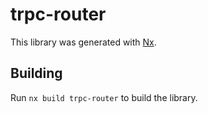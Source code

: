 # trpc-router

This library was generated with [Nx](https://nx.dev).

## Building

Run `nx build trpc-router` to build the library.
